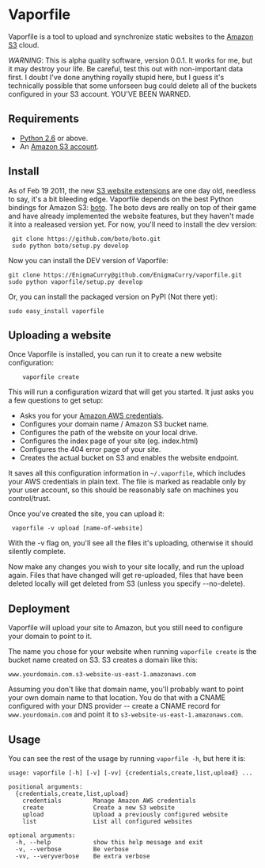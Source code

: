 Vaporfile
==========

Vaporfile is a tool to upload and synchronize static websites to the
[Amazon S3](http://aws.amazon.com/s3/) cloud.

*WARNING*: This is alpha quality software, version 0.0.1. It works for
me, but it may destroy your life. Be careful, test this out with
non-important data first. I doubt I've done anything royally stupid
here, but I guess it's technically possible that some unforseen bug could delete
all of the buckets configured in your S3 account. YOU'VE BEEN WARNED.

Requirements
------------
* [Python 2.6](http://www.python.org/download/) or above.
* An [Amazon S3 account](http://aws.amazon.com/s3/).

Install
-------

As of Feb 19 2011, the new [S3 website
extensions](http://aws.typepad.com/aws/2011/02/host-your-static-website-on-amazon-s3.html)
are one day old, needless to say, it's a bit bleeding edge. Vaporfile
depends on the best Python bindings for Amazon S3:
[boto](https://github.com/boto/boto). The boto devs are really on top
of their game and have already implemented the website features, but
they haven't made it into a realeased version yet. For now, you'll
need to install the dev version:

     git clone https://github.com/boto/boto.git
     sudo python boto/setup.py develop

Now you can install the DEV version of Vaporfile:

    git clone https://EnigmaCurry@github.com/EnigmaCurry/vaporfile.git
    sudo python vaporfile/setup.py develop

Or, you can install the packaged version on PyPI (Not there yet):

    sudo easy_install vaporfile
    
Uploading a website
-------------------

Once Vaporfile is installed, you can run it to create a new website
configuration:

        vaporfile create

This will run a configuration wizard that will get you started. It
just asks you a few questions to get setup:

* Asks you for your [Amazon AWS
  credentials](https://aws-portal.amazon.com/gp/aws/developer/account/index.html?action=access-key).
* Configures your domain name / Amazon S3 bucket name.
* Configures the path of the website on your local drive.
* Configures the index page of your site (eg. index.html)
* Configures the 404 error page of your site.
* Creates the actual bucket on S3 and enables the website endpoint.

It saves all this configuration information in `~/.vaporfile`,
which includes your AWS credentials in plain text. The file is marked as readable
only by your user account, so this should be reasonably safe on
machines you control/trust.

Once you've created the site, you can upload it:

     vaporfile -v upload [name-of-website]

With the -v flag on, you'll see all the files it's uploading,
otherwise it should silently complete.

Now make any changes you wish to your site locally, and run the upload
again. Files that have changed will get re-uploaded, files that have
been deleted locally will get deleted from S3 (unless you specify --no-delete).

Deployment
----------

Vaporfile will upload your site to Amazon, but you still need to
configure your domain to point to it.

The name you chose for your website when running `vaporfile create`
is the bucket name created on S3. S3 creates a domain like this:

    www.yourdomain.com.s3-website-us-east-1.amazonaws.com

Assuming you don't like that domain name, you'll probably want to
point your own domain name to that location. You do that with a CNAME
configured with your DNS provider -- create a CNAME record for
`www.yourdomain.com` and point it to `s3-website-us-east-1.amazonaws.com`.

Usage
-----

You can see the rest of the usage by running `vaporfile -h`, but here
it is:

    usage: vaporfile [-h] [-v] [-vv] {credentials,create,list,upload} ...
    
    positional arguments:
      {credentials,create,list,upload}
        credentials         Manage Amazon AWS credentials
        create              Create a new S3 website
        upload              Upload a previously configured website
        list                List all configured websites
    
    optional arguments:
      -h, --help            show this help message and exit
      -v, --verbose         Be verbose
      -vv, --veryverbose    Be extra verbose
    
